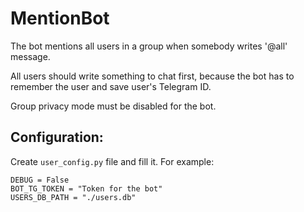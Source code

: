 # MentionBot

The bot mentions all users in a group when somebody writes '@all' message.

All users should write something to chat first, because the bot has to remember the user and save user's Telegram ID.

Group privacy mode must be disabled for the bot.

## Configuration:
Create `user_config.py` file and fill it. For example:
```
DEBUG = False
BOT_TG_TOKEN = "Token for the bot"
USERS_DB_PATH = "./users.db"
```
